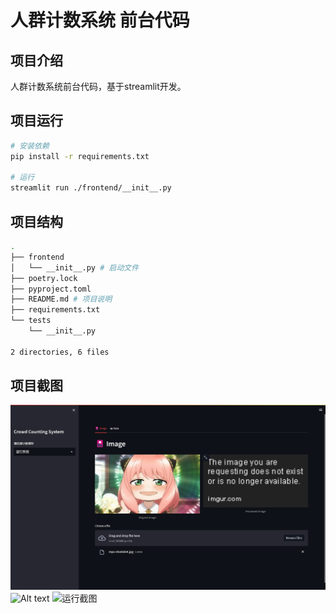 # 人群计数系统 前台代码

## 项目介绍

人群计数系统前台代码，基于streamlit开发。

## 项目运行

``` bash
# 安装依赖
pip install -r requirements.txt

# 运行
streamlit run ./frontend/__init__.py
```

## 项目结构

``` bash
.
├── frontend
│   └── __init__.py # 启动文件
├── poetry.lock
├── pyproject.toml
├── README.md # 项目说明
├── requirements.txt
└── tests
    └── __init__.py

2 directories, 6 files
```

## 项目截图
![Alt text](shot.png)
![Alt text](../../../../../../C:/Users/Willem/Desktop/%E7%BB%BC%E5%90%88%E5%B7%A5%E7%A8%8B%E8%AE%BE%E8%AE%A1/fronted/shot.png)
![运行截图](../../../../../../C:/Users/Willem/Desktop/%E7%BB%BC%E5%90%88%E5%B7%A5%E7%A8%8B%E8%AE%BE%E8%AE%A1/fronted/shot.png)